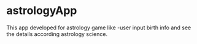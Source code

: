 # astrologyApp
This app developed for astrology game like -user input birth info and see the details according astrology science.
